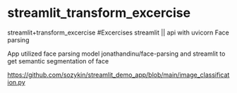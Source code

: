 # streamlit_transform_excercise
streamlit+transform_excercise
#Excercises streamlit || api with uvicorn
Face parsing

App utilized face parsing model jonathandinu/face-parsing and streamlit to get semantic segmentation of face

 https://github.com/sozykin/streamlit_demo_app/blob/main/image_classification.py

 <!-- API
 sentiment analysis -->
